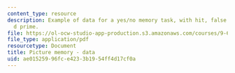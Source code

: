 ```yaml
---
content_type: resource
description: Example of data for a yes/no memory task, with hit, false alarms, and
  d prime.
file: https://ol-ocw-studio-app-production.s3.amazonaws.com/courses/9-63-laboratory-in-visual-cognition-fall-2009/ae01525996fce4233b1954ff4d17cf0a_MIT9_63F09_rr01.pdf
file_type: application/pdf
resourcetype: Document
title: Picture memory - data
uid: ae015259-96fc-e423-3b19-54ff4d17cf0a
---
```

